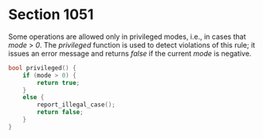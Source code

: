 # Section 1051

Some operations are allowed only in privileged modes, i.e., in cases that *mode* $>$ *0*.
The *privileged* function is used to detect violations of this rule; it issues an error message and returns *false* if the current *mode* is negative.

```c << Declare action procedures for use by |main_control| >>+=
bool privileged() {
    if (mode > 0) {
        return true;
    }
    else {
        report_illegal_case();
        return false;
    }
}
```
